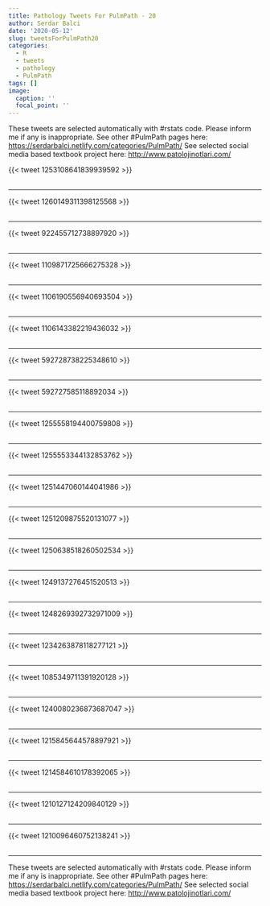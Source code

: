```yaml
---
title: Pathology Tweets For PulmPath - 20
author: Serdar Balci
date: '2020-05-12'
slug: tweetsForPulmPath20
categories:
  - R
  - tweets
  - pathology
  - PulmPath
tags: []
image:
  caption: ''
  focal_point: ''
---
```



These tweets are selected automatically with #rstats code. Please inform me if any is inappropriate.
See other #PulmPath pages here: https://serdarbalci.netlify.com/categories/PulmPath/ 
See selected social media based textbook project here: http://www.patolojinotlari.com/

{{< tweet 1253108641839939592 >}}
<br>
<br>
<hr>
{{< tweet 1260149311398125568 >}}
<br>
<br>
<hr>
{{< tweet 922455712738897920 >}}
<br>
<br>
<hr>
{{< tweet 1109871725666275328 >}}
<br>
<br>
<hr>
{{< tweet 1106190556940693504 >}}
<br>
<br>
<hr>
{{< tweet 1106143382219436032 >}}
<br>
<br>
<hr>
{{< tweet 592728738225348610 >}}
<br>
<br>
<hr>
{{< tweet 592727585118892034 >}}
<br>
<br>
<hr>
{{< tweet 1255558194400759808 >}}
<br>
<br>
<hr>
{{< tweet 1255553344132853762 >}}
<br>
<br>
<hr>
{{< tweet 1251447060144041986 >}}
<br>
<br>
<hr>
{{< tweet 1251209875520131077 >}}
<br>
<br>
<hr>
{{< tweet 1250638518260502534 >}}
<br>
<br>
<hr>
{{< tweet 1249137276451520513 >}}
<br>
<br>
<hr>
{{< tweet 1248269392732971009 >}}
<br>
<br>
<hr>
{{< tweet 1234263878118277121 >}}
<br>
<br>
<hr>
{{< tweet 1085349711391920128 >}}
<br>
<br>
<hr>
{{< tweet 1240080236873687047 >}}
<br>
<br>
<hr>
{{< tweet 1215845644578897921 >}}
<br>
<br>
<hr>
{{< tweet 1214584610178392065 >}}
<br>
<br>
<hr>
{{< tweet 1210127124209840129 >}}
<br>
<br>
<hr>
{{< tweet 1210096460752138241 >}}
<br>
<br>
<hr>


These tweets are selected automatically with #rstats code. Please inform me if any is inappropriate.
See other #PulmPath pages here: https://serdarbalci.netlify.com/categories/PulmPath/ 
See selected social media based textbook project here: http://www.patolojinotlari.com/
